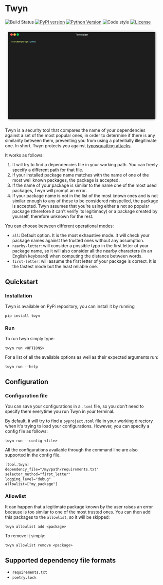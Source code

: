 # Twyn

![Build Status](https://github.com/elementsinteractive/twyn/actions/workflows/test.yml/badge.svg)
[![PyPI version](https://img.shields.io/pypi/v/twyn)](https://pypi.org/project/twyn/)
[![Python Version](https://img.shields.io/pypi/pyversions/twyn?logo=python&logoColor=yellow)](https://pypi.org/project/twyn/)
![Code style](https://img.shields.io/badge/code%20style-black-000000.svg)
[![License](https://img.shields.io/github/license/elementsinteractive/twyn)](LICENSE)


![](https://github.com/elementsinteractive/twyn/blob/main/assets/twyn.gif)

Twyn is a security tool that compares the name of your dependencies against a set of the most popular ones, 
in order to determine if there is any similarity between them, preventing you from using a potentially illegitimate one.
In short, Twyn protects you against [typosquatting attacks](https://en.wikipedia.org/wiki/Typosquatting).

It works as follows:

1. It will try to find a dependencies file in your working path. You can freely specify a different path for that file.
2. If your installed package name matches with the name of one of the most well known packages, the package is accepted.
3. If the name of your package is similar to the name one of the most used packages, Twyn will prompt an error.
4. If your package name is not in the list of the most known ones and is not similar enough to any of those to be considered misspelled, the package is accepted. Twyn assumes that you're using either a not so popular package (therefore it can't verify its legitimacy) or a package created by yourself, therefore unknown for the rest.

You can choose between different operational modes:
- `all`: Default option. It is the most exhaustive mode. It will check your package names against the trusted ones without any assumption.
- `nearby-letter`: will consider a possible typo in the first letter of your package name, so it will also consider all the nearby characters (in an English keyboard) when computing the distance between words.
- `first-letter`: will assume the first letter of your package is correct. It is the fastest mode but the least reliable one.

## Quickstart
### Installation
Twyn is available on PyPi repository, you can install it by running
    
    pip install twyn

### Run
To run twyn simply type:

    twyn run <OPTIONS>

For a list of all the available options as well as their expected arguments run:

    twyn run --help


## Configuration

### Configuration file
You can save your configurations in a `.toml` file, so you don't need to specify them everytime you run Twyn in your terminal.

By default, it will try to find a `pyproject.toml` file in your working directory when it's trying to load your configurations.
However, you can specify a config file as follows:
    
    twyn run --config <file>

All the configurations available through the command line are also supported in the config file. 

    [tool.twyn]
    dependency_file="/my/path/requirements.txt"
    selector_method="first_letter"
    logging_level="debug"
    allowlist=["my_package"]

### Allowlist
It can happen that a legitimate package known by the user raises an error because is too similar to one of the most trusted ones.
You can then add this packages to the `allowlist`, so it will be skipped:

    twyn allowlist add <package>

To remove it simply:

    twyn allowlist remove <package>

## Supported dependency file formats
- `requirements.txt`
- `poetry.lock`